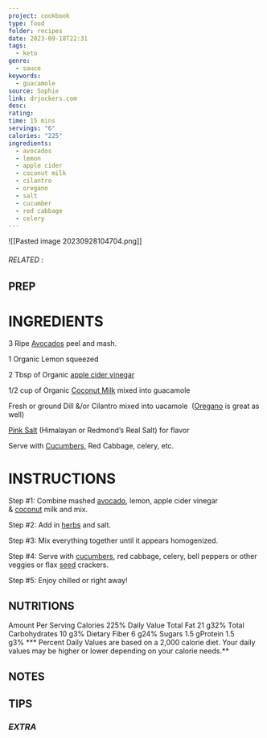 ```yaml
---
project: cookbook
type: food
folder: recipes
date: 2023-09-18T22:31
tags:
  - keto
genre:
  - sauce
keywords:
  - guacamole
source: Sophie
link: drjockers.com
desc: 
rating: 
time: 15 mins
servings: "6"
calories: "225"
ingredients:
  - avocados
  - lemon
  - apple cider
  - coconut milk
  - cilantro
  - oregano
  - salt
  - cucumber
  - red cabbage
  - celery
---
```


![[Pasted image 20230928104704.png]]
###### *RELATED* : 


## PREP


# INGREDIENTS

3 Ripe [Avocados](http://drjockers.com/2012/07/avocados-are-a-powerful-anti-aging-food/) peel and mash.

1 Organic Lemon squeezed
  
2 Tbsp of Organic [apple cider vinegar](http://amzn.to/1P8AP4c)
  
1/2 cup of Organic [Coconut Milk](http://www.amazon.com/gp/product/B001HTJ2BQ/ref=as_li_tl?ie=UTF8&camp=1789&creative=390957&creativeASIN=B001HTJ2BQ&linkCode=as2&tag=wwwexodushcco-20&linkId=5YAL7ANZNEXYGM55) mixed into guacamole
  
Fresh or ground Dill &/or Cilantro mixed into uacamole  ([Oregano](http://drjockers.com/12-ways-use-anti-microbial-power-oregano/) is great as well)

  
[Pink Salt](http://www.amazon.com/gp/product/B00IZL2572/ref=as_li_tl?ie=UTF8&camp=1789&creative=390957&creativeASIN=B00IZL2572&linkCode=as2&tag=wwwexodushcco-20&linkId=XRCZ6ANN2QCSY4HS) (Himalayan or Redmond’s Real Salt) for flavor
  
Serve with [Cucumbers,](http://drjockers.com/cucumbers-are-an-anti-aging-superfood/) Red Cabbage, celery, etc.


# INSTRUCTIONS

Step #1: Combine mashed [avocado](http://drjockers.com/avocados-are-a-powerful-anti-aging-food/), lemon, apple cider vinegar & [coconut](http://drjockers.com/10-reasons-to-bake-with-coconut-flour/) milk and mix.
  
Step #2: Add in [herbs](http://drjockers.com/12-great-herbs-and-supplements-to-improve-ketosis/) and salt.
  
Step #3: Mix everything together until it appears homogenized.
  
Step #4: Serve with [cucumbers](http://drjockers.com/cucumbers-are-an-anti-aging-superfood/), red cabbage, celery, bell peppers or other veggies or flax [seed](http://drjockers.com/4-ways-pumpkin-seeds-cleanse-your-body/) crackers.  

Step #5: Enjoy chilled or right away!


## NUTRITIONS

 Amount Per Serving Calories 225% Daily Value Total Fat 21 g32% Total Carbohydrates 10 g3% Dietary Fiber 6 g24% Sugars 1.5 gProtein 1.5 g3% *** Percent Daily Values are based on a 2,000 calorie diet. Your daily values may be higher or lower depending on your calorie needs.**

## NOTES



## TIPS



### *EXTRA*



